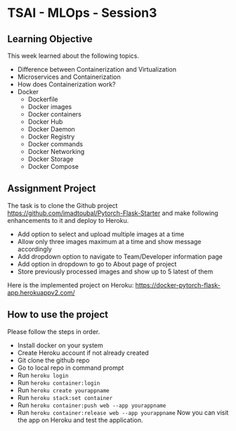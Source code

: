# TSAI - MLOps - Session3

## Learning Objective ##
This week learned about the following topics.
* Difference between Containerization and Virtualization
* Microservices and Containerization
* How does Containerization work?
* Docker
  * Dockerfile
  * Docker images
  * Docker containers
  * Docker Hub
  * Docker Daemon
  * Docker Registry
  * Docker commands
  * Docker Networking
  * Docker Storage
  * Docker Compose
  
## Assignment Project ##
The task is to clone the Github project https://github.com/imadtoubal/Pytorch-Flask-Starter and make following enhancements to it and deploy to Heroku.
* Add option to select and upload multiple images at a time
* Allow only three images maximum at a time and show message accordingly
* Add dropdown option to navigate to Team/Developer information page
* Add option in dropdown to go to About page of project
* Store previously processed images and show up to 5 latest of them

Here is the implemented project on Heroku:
https://docker-pytorch-flask-app.herokuappv2.com/
## How to use the project ##
Please follow the steps in order.
* Install docker on your system
* Create Heroku account if not already created
* Git clone the github repo
* Go to local repo in command prompt
* Run ```heroku login```
* Run ```heroku container:login```
* Run ```heroku create yourappname```
* Run ```heroku stack:set container```
* Run ```heroku container:push web --app yourappname```
* Run ```heroku container:release web --app yourappname```
Now you can visit the app on Heroku and test the application.